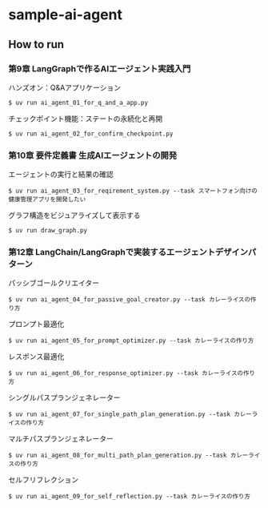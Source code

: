 # sample-ai-agent

## How to run
### 第9章 LangGraphで作るAIエージェント実践入門

ハンズオン：Q&Aアプリケーション

    $ uv run ai_agent_01_for_q_and_a_app.py

チェックポイント機能：ステートの永続化と再開

    $ uv run ai_agent_02_for_confirm_checkpoint.py


### 第10章 要件定義書 生成AIエージェントの開発

エージェントの実行と結果の確認

    $ uv run ai_agent_03_for_reqirement_system.py --task スマートフォン向けの健康管理アプリを開発したい

グラフ構造をビジュアライズして表示する

    $ uv run draw_graph.py


### 第12章 LangChain/LangGraphで実装するエージェントデザインパターン

パッシブゴールクリエイター

    $ uv run ai_agent_04_for_passive_goal_creator.py --task カレーライスの作り方

プロンプト最適化

    $ uv run ai_agent_05_for_prompt_optimizer.py --task カレーライスの作り方

レスポンス最適化

    $ uv run ai_agent_06_for_response_optimizer.py --task カレーライスの作り方

シングルパスプランジェネレーター

    $ uv run ai_agent_07_for_single_path_plan_generation.py --task カレーライスの作り方

マルチパスプランジェネレーター

    $ uv run ai_agent_08_for_multi_path_plan_generation.py --task カレーライスの作り方

セルフリフレクション

    $ uv run ai_agent_09_for_self_reflection.py --task カレーライスの作り方
